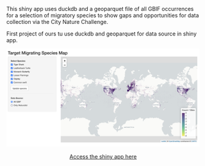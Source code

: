 This shiny app uses duckdb and a geoparquet file of all GBIF occurrences for a selection of migratory species to show gaps and opportunities for data collection via the City Nature Challenge.

First project of ours tu use duckdb and geoparquet for data source in shiny app.

![](demo.png) 


<p align="center">
  <a href="https://calacademy-community-science.shinyapps.io/CNC-Migrating-Species/">Access the shiny app here</a>
</p>
